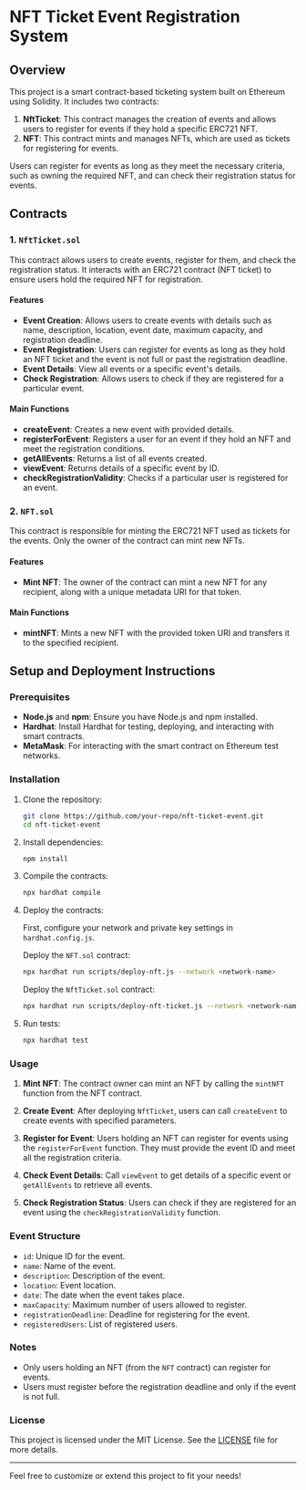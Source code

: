 # NFT Ticket Event Registration System

## Overview

This project is a smart contract-based ticketing system built on Ethereum using Solidity. It includes two contracts: 

1. **NftTicket**: This contract manages the creation of events and allows users to register for events if they hold a specific ERC721 NFT.
2. **NFT**: This contract mints and manages NFTs, which are used as tickets for registering for events.

Users can register for events as long as they meet the necessary criteria, such as owning the required NFT, and can check their registration status for events.

## Contracts

### 1. `NftTicket.sol`

This contract allows users to create events, register for them, and check the registration status. It interacts with an ERC721 contract (NFT ticket) to ensure users hold the required NFT for registration.

#### Features

- **Event Creation**: Allows users to create events with details such as name, description, location, event date, maximum capacity, and registration deadline.
- **Event Registration**: Users can register for events as long as they hold an NFT ticket and the event is not full or past the registration deadline.
- **Event Details**: View all events or a specific event's details.
- **Check Registration**: Allows users to check if they are registered for a particular event.

#### Main Functions

- **createEvent**: Creates a new event with provided details.
- **registerForEvent**: Registers a user for an event if they hold an NFT and meet the registration conditions.
- **getAllEvents**: Returns a list of all events created.
- **viewEvent**: Returns details of a specific event by ID.
- **checkRegistrationValidity**: Checks if a particular user is registered for an event.

### 2. `NFT.sol`

This contract is responsible for minting the ERC721 NFT used as tickets for the events. Only the owner of the contract can mint new NFTs.

#### Features

- **Mint NFT**: The owner of the contract can mint a new NFT for any recipient, along with a unique metadata URI for that token.

#### Main Functions

- **mintNFT**: Mints a new NFT with the provided token URI and transfers it to the specified recipient.

## Setup and Deployment Instructions

### Prerequisites

- **Node.js** and **npm**: Ensure you have Node.js and npm installed.
- **Hardhat**: Install Hardhat for testing, deploying, and interacting with smart contracts.
- **MetaMask**: For interacting with the smart contract on Ethereum test networks.

### Installation

1. Clone the repository:
   ```bash
   git clone https://github.com/your-repo/nft-ticket-event.git
   cd nft-ticket-event
   ```

2. Install dependencies:
   ```bash
   npm install
   ```

3. Compile the contracts:
   ```bash
   npx hardhat compile
   ```

4. Deploy the contracts:

   First, configure your network and private key settings in `hardhat.config.js`.

   Deploy the `NFT.sol` contract:
   ```bash
   npx hardhat run scripts/deploy-nft.js --network <network-name>
   ```

   Deploy the `NftTicket.sol` contract:
   ```bash
   npx hardhat run scripts/deploy-nft-ticket.js --network <network-name>
   ```

5. Run tests:
   ```bash
   npx hardhat test
   ```

### Usage

1. **Mint NFT**: The contract owner can mint an NFT by calling the `mintNFT` function from the NFT contract.
   
2. **Create Event**: After deploying `NftTicket`, users can call `createEvent` to create events with specified parameters.
   
3. **Register for Event**: Users holding an NFT can register for events using the `registerForEvent` function. They must provide the event ID and meet all the registration criteria.

4. **Check Event Details**: Call `viewEvent` to get details of a specific event or `getAllEvents` to retrieve all events.

5. **Check Registration Status**: Users can check if they are registered for an event using the `checkRegistrationValidity` function.

### Event Structure

- `id`: Unique ID for the event.
- `name`: Name of the event.
- `description`: Description of the event.
- `location`: Event location.
- `date`: The date when the event takes place.
- `maxCapacity`: Maximum number of users allowed to register.
- `registrationDeadline`: Deadline for registering for the event.
- `registeredUsers`: List of registered users.

### Notes

- Only users holding an NFT (from the `NFT` contract) can register for events.
- Users must register before the registration deadline and only if the event is not full.
  
### License

This project is licensed under the MIT License. See the [LICENSE](LICENSE) file for more details.

---

Feel free to customize or extend this project to fit your needs!